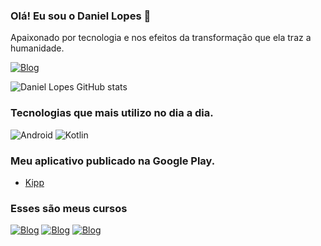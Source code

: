 ### Olá! Eu sou o Daniel Lopes 👋
Apaixonado por tecnologia e nos efeitos da transformação que ela traz a humanidade.

[![Blog](https://img.shields.io/badge/LinkedIn-0077B5?style=for-the-badge&logo=linkedin&logoColor=white)](https://www.linkedin.com/in/daniel-lopes-faria/)


![Daniel Lopes GitHub stats](https://github-readme-stats.vercel.app/api?username=gitdaniellopes&theme=blue-green)


### Tecnologias que mais utilizo no dia a dia.

<div style="display: inline-block">
  <img aligh="center" alt="Android" src="https://img.shields.io/badge/Android-3DDC84?style=for-the-badge&logo=android&logoColor=white"/>
  <img aligh="center" alt="Kotlin" src="https://img.shields.io/badge/Kotlin-0095D5?&style=for-the-badge&logo=kotlin&logoColor=white"/>
</div><br/>

### Meu aplicativo publicado na Google Play.

- [Kipp](https://play.google.com/store/apps/details?id=br.com.kipp)



### Esses são meus cursos

[![Blog](https://img.shields.io/website?label=MOVIEAPP&style=for-the-badge&url=https://cursos.daniellopes-desenvolvedor.com.br/movieapp/)](https://cursos.daniellopes-desenvolvedor.com.br/movieapp/)
[![Blog](https://img.shields.io/website?label=MOVIEAPP&style=for-the-badge&url=https://cursos.daniellopes-desenvolvedor.com.br/ktorapi/)](https://cursos.daniellopes-desenvolvedor.com.br/ktorapi/)
[![Blog](https://img.shields.io/website?label=MARVELAPP&style=for-the-badge&url=https://www.udemy.com/course/marvel-app/)](https://www.udemy.com/course/marvel-app/)
